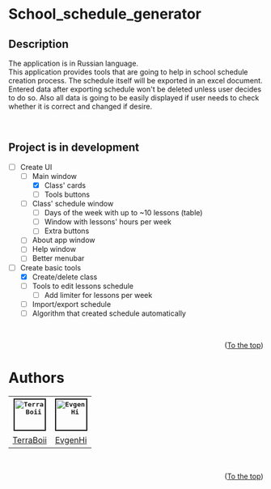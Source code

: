 # School_schedule_generator

## Description
The application is in Russian language. \
This application provides tools that are going to help in school schedule creation process. The schedule itself will be exported in an excel document. Entered data after exporting schedule won't be deleted unless user decides to do so. Also all data is going to be easily displayed if user needs to check whether it is correct and changed if desire.

<br>

## Project is in development
- [ ] Create UI
  - [ ] Main window
    - [x] Class' cards
    - [ ] Tools buttons
  - [ ] Class' schedule window
    - [ ] Days of the week with up to ~10 lessons (table)
    - [ ] Window with lessons' hours per week
    - [ ] Extra buttons
  - [ ] About app window
  - [ ] Help window
  - [ ] Better menubar
- [ ] Create basic tools
  - [x] Create/delete class
  - [ ] Tools to edit lessons schedule
    - [ ] Add limiter for lessons per week
  - [ ] Import/export schedule
  - [ ] Algorithm that created schedule automatically 

<br>
<p align="right">(<a href="#top" title="To the top">To the top</a>)</p>

# Authors

<table>
    <tr align="center" width="60">
        <th>
            <a href="https://github.com/TerraBoii">
                <kbd><img border="2" width="60" src="https://avatars.githubusercontent.com/u/81579070?v=4" alt="TerraBoii" title="TerraBoii"></kbd>
            </a>
        </th>
        <th>
            <a href="https://github.com/EvgenHi">
                <kbd><img border="2" width="60" src="https://avatars.githubusercontent.com/u/91457298?v=4" alt="EvgenHi" title="EvgenHi"></kbd>
            </a>
        </th>
    </tr>
    <tr align="center" height="30">
        <td title="TerraBoii">
            <a href="https://github.com/TerraBoii">TerraBoii</a>
        </td>
        <td title="EvgenHi">
            <a href="https://github.com/EvgenHi">EvgenHi</a>
        </td>
    </tr>
</table>
<br>
<p align="right">(<a href="#top" title="To the top">To the top</a>)</p>


